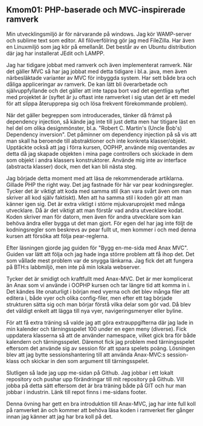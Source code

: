 Kmom01: PHP-baserade och MVC-inspirerade ramverk
------------------------------------
 
Min utvecklingsmiljö är för närvarande på windows. Jag kör WAMP-server och sublime text som editor. All filöverfölring gör jag med FileZilla. Har även en Linuxmiljö 
som jag kör på emellanåt. Det består av en Ubuntu distribution där jag har installerat JEdit och LAMPP.

Jag har tidigare jobbat med ramverk och även implementerat ramverk. När det gäller MVC så har jag jobbat med detta tidigare i bl.a. java, men även närbesläktade varianter av 
MVC för inbyggda system. Har sett både bra och dåliga appliceringar av ramverk. De kan lätt bli överarbetade och självuppfyllande och det gäller att inte tappa bort vad det 
egentliga syftet med projektet är (syftet är ju oftast inte ramverket i sig utan det är ett medel för att slippa återupprepa sig och lösa frekvent förekommande problem).

När det gäller begreppen som introducerades, tänker då främst på dependency injection, så kände jag inte till just detta men har titigare läst en hel del om olika designmönster,
bl.a. "Robert C. Martin's (Uncle Bob's) Dependency inversion". Det påminner om dependency injection på så vis att man skall ha beroende till abstraktioner och inte konkreta klasser/objekt. Upptäckte också
att jag i förra kursen, OOPHP, använde mig oventandes av detta då jag skapade objekten i mina page controllers och skickade in dem som objekt i andra klassers konstruktorer. Använde mig
inte av interface (abstracta klasser) dock, men det kan bli nästa steg. 

Jag började detta moment med att läsa de rekommenderade artiklarna. Gillade PHP the right way. Det jag fastnade för här var pear kodningsregler. Tycker det är viktigt
att koda med samma stil (kan vara svårt även om man skriver all kod själv faktiskt). Men att ha samma stil i koden gör att man känner igen sig. Det är extra viktigt i 
större mjukvaruprojekt med många utvecklare. Då är det viktigt att man förstår vad andra utvecklare kodat. Koden skriver man för datorn, men även för andra utvecklare som kan behöva
ändra eller bygga ut det man gjort. För egen del har jag inte följt de kodningsregler som beskrevs av pear fullt ut, men kommer i och med denna kursen att försöka att följa pear-reglerna.

Efter läsningen gjorde jag guiden för "Bygg en-me-sida med Anax MVC". Guiden var lätt att följa och jag hade inga större problem att få ihop det. Det som vållade mest problem var 
de snygga länkarna. Jag fick det att fungera på BTH:s labbmiljö, men inte på min lokala webserver. 

Tycker det är smidigt och kraftfullt med Anax-MVC. Det är mer komplicerat än Anax som vi använde i OOPHP kursen och tar längre tid att komma in i. Det kändes lite onaturligt i början med vyerna och det blev många filer att editera i, både vyer och olika config-filer, men efter ett tag började strukturen sätta sig och man börjar förstå vilka delar som gör vad. Då blev det väldigt enkelt att lägga till nya vyer, navigeringsmenyer eller byline.

För att få extra träning så valde jag att göra extrauppgifterna där jag lade in min kalender och tärningsspelet 100 under en egen meny (diverse). Fick uppdatera klasserna så att de använder namespace, vilket gick bra för både kalendern och tärningsspelet. Däremot fick jag problem med tärningsspelet eftersom det använde sig av session för att spara spelets poäng. Lösningen blev att jag bytte sessionshantering till att använda Anax-MVC:s session-klass och skickar in den som argument till tärningsspelet.

Slutligen så lade jag upp me-sidan på Github. Jag jobbar i ett lokalt repository och pushar upp förändringar till mit repository på Github. Vill jobba på detta sätt eftersom det är bra träning både på GIT och hur man jobbar i industrin. Länk till repot finns i me-sidans footer.

Denna övning har gett en bra introduktion till Anax-MVC, jag har inte full koll på ramverket än och kommer att behöva läsa koden i ramverket fler gånger innan jag känner att jag har bra koll på det.   

